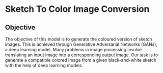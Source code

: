# Sketch To Color Image Conversion 

## Objective 

The objective of this model is to generate the coloured version of sketch images. This is achieved through Generative Adversarial Networks (GANs), a deep learning model. Many problems in image processing involve translating an input image into a corresponding output image. Our task is to generate a compatible colored image from a given black-and-white sketch with the help of deep learning models. 
